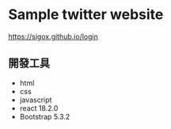 # Sample twitter website

https://sigox.github.io/login


## 開發工具

- html
- css
- javascript
- react 18.2.0
- Bootstrap 5.3.2
